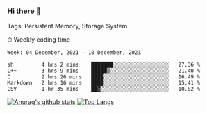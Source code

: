 ### Hi there 👋

Tags: Persistent Memory, Storage System

<!--

[![Anurag's github stats](https://github-readme-stats.vercel.app/api?username=wwyf)](https://github.com/anuraghazra/github-readme-stats)

[![Anurag's github stats](https://github-readme-stats.vercel.app/api?username=wwyf&count_private=true)](https://github.com/anuraghazra/github-readme-stats)


[![Top Langs](https://github-readme-stats.vercel.app/api/top-langs/?username=wwyf&count_private=true&&hide=jupyter%20notebook,html)](https://github.com/anuraghazra/github-readme-stats)



-->


⏱ Weekly coding time

<!--START_SECTION:waka-->
```text
Week: 04 December, 2021 - 10 December, 2021

sh         4 hrs 2 mins    ███████░░░░░░░░░░░░░░░░░░   27.36 % 
C++        3 hrs 9 mins    █████▒░░░░░░░░░░░░░░░░░░░   21.40 % 
C          2 hrs 26 mins   ████░░░░░░░░░░░░░░░░░░░░░   16.49 % 
Markdown   2 hrs 16 mins   ████░░░░░░░░░░░░░░░░░░░░░   15.41 % 
CSV        1 hr 35 mins    ██▓░░░░░░░░░░░░░░░░░░░░░░   10.82 % 
```
<!--END_SECTION:waka-->



[![Anurag's github stats](https://github-readme-stats.vercel.app/api?username=wwyf&count_private=true&show_icons=true&hide_border=true)](https://github.com/anuraghazra/github-readme-stats) [![Top Langs](https://github-readme-stats.vercel.app/api/top-langs/?username=wwyf&count_private=true&hide=jupyter%20notebook,html,OpenEdge%20ABL&langs_count=10&layout=compact&hide_border=true)](https://github.com/anuraghazra/github-readme-stats)

<!--

[![willianrod's wakatime stats](https://github-readme-stats.vercel.app/api/wakatime?username=wwyf)](https://github.com/anuraghazra/github-readme-stats)


-->
